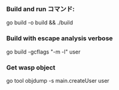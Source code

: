 ### Build and run コマンド:

go build -o build && ./build

### Build with escape analysis verbose

go build -gcflags "-m -l" user

### Get wasp object

go tool objdump -s main.createUser user
